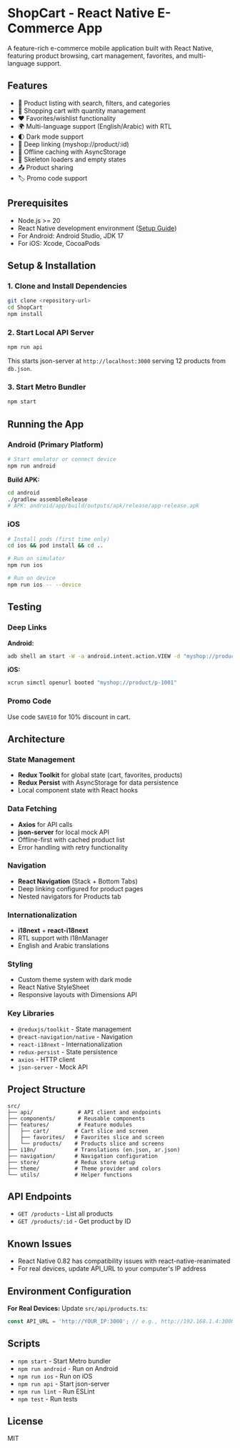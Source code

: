 # ShopCart - React Native E-Commerce App

A feature-rich e-commerce mobile application built with React Native, featuring product browsing, cart management, favorites, and multi-language support.

## Features

- 📱 Product listing with search, filters, and categories
- 🛒 Shopping cart with quantity management
- ❤️ Favorites/wishlist functionality
- 🌍 Multi-language support (English/Arabic) with RTL
- 🌓 Dark mode support
- 🔗 Deep linking (myshop://product/:id)
- 💾 Offline caching with AsyncStorage
- 🎨 Skeleton loaders and empty states
- 📤 Product sharing
- 🏷️ Promo code support

## Prerequisites

- Node.js >= 20
- React Native development environment ([Setup Guide](https://reactnative.dev/docs/set-up-your-environment))
- For Android: Android Studio, JDK 17
- For iOS: Xcode, CocoaPods

## Setup & Installation

### 1. Clone and Install Dependencies

```bash
git clone <repository-url>
cd ShopCart
npm install
```

### 2. Start Local API Server

```bash
npm run api
```

This starts json-server at `http://localhost:3000` serving 12 products from `db.json`.

### 3. Start Metro Bundler

```bash
npm start
```

## Running the App

### Android (Primary Platform)

```bash
# Start emulator or connect device
npm run android
```

**Build APK:**
```bash
cd android
./gradlew assembleRelease
# APK: android/app/build/outputs/apk/release/app-release.apk
```

### iOS

```bash
# Install pods (first time only)
cd ios && pod install && cd ..

# Run on simulator
npm run ios

# Run on device
npm run ios -- --device
```

## Testing

### Deep Links

**Android:**
```bash
adb shell am start -W -a android.intent.action.VIEW -d "myshop://product/p-1001"
```

**iOS:**
```bash
xcrun simctl openurl booted "myshop://product/p-1001"
```

### Promo Code
Use code `SAVE10` for 10% discount in cart.

## Architecture

### State Management
- **Redux Toolkit** for global state (cart, favorites, products)
- **Redux Persist** with AsyncStorage for data persistence
- Local component state with React hooks

### Data Fetching
- **Axios** for API calls
- **json-server** for local mock API
- Offline-first with cached product list
- Error handling with retry functionality

### Navigation
- **React Navigation** (Stack + Bottom Tabs)
- Deep linking configured for product pages
- Nested navigators for Products tab

### Internationalization
- **i18next** + **react-i18next**
- RTL support with I18nManager
- English and Arabic translations

### Styling
- Custom theme system with dark mode
- React Native StyleSheet
- Responsive layouts with Dimensions API

### Key Libraries
- `@reduxjs/toolkit` - State management
- `@react-navigation/native` - Navigation
- `react-i18next` - Internationalization
- `redux-persist` - State persistence
- `axios` - HTTP client
- `json-server` - Mock API

## Project Structure

```
src/
├── api/              # API client and endpoints
├── components/       # Reusable components
├── features/         # Feature modules
│   ├── cart/        # Cart slice and screen
│   ├── favorites/   # Favorites slice and screen
│   └── products/    # Products slice and screens
├── i18n/            # Translations (en.json, ar.json)
├── navigation/      # Navigation configuration
├── store/           # Redux store setup
├── theme/           # Theme provider and colors
└── utils/           # Helper functions
```

## API Endpoints

- `GET /products` - List all products
- `GET /products/:id` - Get product by ID

## Known Issues

- React Native 0.82 has compatibility issues with react-native-reanimated
- For real devices, update API_URL to your computer's IP address

## Environment Configuration

**For Real Devices:**
Update `src/api/products.ts`:
```typescript
const API_URL = 'http://YOUR_IP:3000'; // e.g., http://192.168.1.4:3000
```

## Scripts

- `npm start` - Start Metro bundler
- `npm run android` - Run on Android
- `npm run ios` - Run on iOS
- `npm run api` - Start json-server
- `npm run lint` - Run ESLint
- `npm test` - Run tests

## License

MIT

